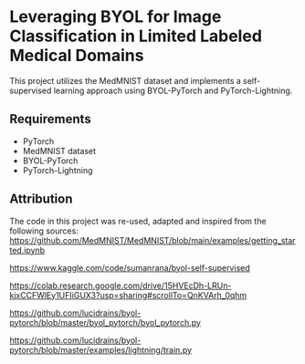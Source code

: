 # Leveraging BYOL for Image Classification in Limited Labeled Medical Domains

This project utilizes the MedMNIST dataset and implements a self-supervised learning approach using BYOL-PyTorch and PyTorch-Lightning.

## Requirements

- PyTorch
- MedMNIST dataset
- BYOL-PyTorch
- PyTorch-Lightning


## Attribution

The code in this project was re-used, adapted and inspired from the following sources:
https://github.com/MedMNIST/MedMNIST/blob/main/examples/getting_started.ipynb

https://www.kaggle.com/code/sumanrana/byol-self-supervised

https://colab.research.google.com/drive/15HVEcDh-LRUn-kjxCCFWlEy1UFIiGUX3?usp=sharing#scrollTo=QnKVArh_0qhm

https://github.com/lucidrains/byol-pytorch/blob/master/byol_pytorch/byol_pytorch.py

https://github.com/lucidrains/byol-pytorch/blob/master/examples/lightning/train.py




